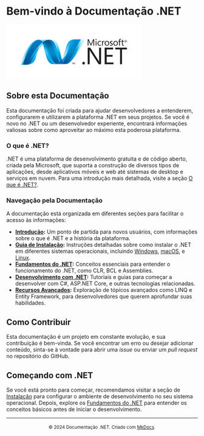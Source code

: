 # Bem-vindo à Documentação .NET

![.NET Logo](./imgs/download.jpeg)

## Sobre esta Documentação

Esta documentação foi criada para ajudar desenvolvedores a entenderem, configurarem e utilizarem a plataforma .NET em seus projetos. Se você é novo no .NET ou um desenvolvedor experiente, encontrará informações valiosas sobre como aproveitar ao máximo esta poderosa plataforma.

### O que é .NET?

.NET é uma plataforma de desenvolvimento gratuita e de código aberto, criada pela Microsoft, que suporta a construção de diversos tipos de aplicações, desde aplicativos móveis e web até sistemas de desktop e serviços em nuvem. Para uma introdução mais detalhada, visite a seção [O que é .NET?](introducao.md).

### Navegação pela Documentação

A documentação está organizada em diferentes seções para facilitar o acesso às informações:

- **[Introdução](introducao.md):** Um ponto de partida para novos usuários, com informações sobre o que é .NET e a história da plataforma.
- **[Guia de Instalação](instalacao/base.md):** Instruções detalhadas sobre como instalar o .NET em diferentes sistemas operacionais, incluindo [Windows](instalacao/instalacao-windows.md), [macOS](./instalacao/instalacao-mac.md), e [Linux](instalacao/instalacao-linux.md).
- **[Fundamentos do .NET](fundamentos/base.md):** Conceitos essenciais para entender o funcionamento do .NET, como CLR, BCL e Assemblies.
- **[Desenvolvimento com .NET](desenvolvimento/base.md):** Tutoriais e guias para começar a desenvolver com C#, ASP.NET Core, e outras tecnologias relacionadas.
- **[Recursos Avançados](avancado/base.md):** Exploração de tópicos avançados como LINQ e Entity Framework, para desenvolvedores que querem aprofundar suas habilidades.

## Como Contribuir

Esta documentação é um projeto em constante evolução, e sua contribuição é bem-vinda. Se você encontrar um erro ou desejar adicionar conteúdo, sinta-se à vontade para abrir uma _issue_ ou enviar um _pull request_ no repositório do GitHub.

## Começando com .NET

Se você está pronto para começar, recomendamos visitar a seção de [Instalação](instalacao/base.md) para configurar o ambiente de desenvolvimento no seu sistema operacional. Depois, explore os [Fundamentos do .NET](fundamentos/base.md) para entender os conceitos básicos antes de iniciar o desenvolvimento.

---

<div align="center">
    <small>© 2024 Documentação .NET. Criado com <a href="https://www.mkdocs.org/">MkDocs</a>.</small>
</div>
